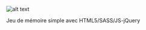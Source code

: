 ![alt text](https://user-images.githubusercontent.com/26654868/75165114-2df8b500-5722-11ea-9c1a-1ea90aea7ad1.png)

Jeu de mémoire simple avec HTML5/SASS/JS-jQuery 
